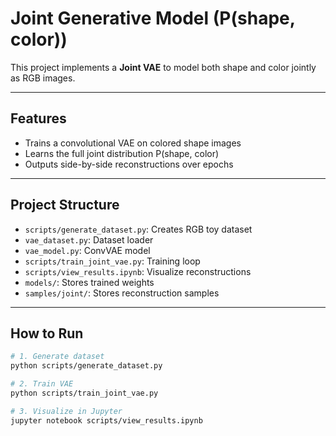 # Joint Generative Model (P(shape, color))

This project implements a **Joint VAE** to model both shape and color jointly as RGB images.

---

##  Features
- Trains a convolutional VAE on colored shape images
- Learns the full joint distribution P(shape, color)
- Outputs side-by-side reconstructions over epochs

---

##  Project Structure
- `scripts/generate_dataset.py`: Creates RGB toy dataset
- `vae_dataset.py`: Dataset loader
- `vae_model.py`: ConvVAE model
- `scripts/train_joint_vae.py`: Training loop
- `scripts/view_results.ipynb`: Visualize reconstructions
- `models/`: Stores trained weights
- `samples/joint/`: Stores reconstruction samples

---

##  How to Run
```bash
# 1. Generate dataset
python scripts/generate_dataset.py

# 2. Train VAE
python scripts/train_joint_vae.py

# 3. Visualize in Jupyter
jupyter notebook scripts/view_results.ipynb
